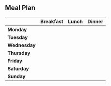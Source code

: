 ## Meal Plan

|               | Breakfast | Lunch | Dinner |
| ------------- | --------- | ----- | ------ |
| **Monday**    |           |       |        |
| **Tuesday**   |           |       |        |
| **Wednesday** |           |       |        |
| **Thursday**  |           |       |        |
| **Friday**    |           |       |        |
| **Saturday**  |           |       |        |
| **Sunday**    |           |       |        |
